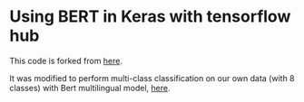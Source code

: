 # Using BERT in Keras with tensorflow hub

This code is forked from [here](https://github.com/strongio/keras-bert).

It was modified to perform multi-class classification on our own data (with 8 classes) with Bert multilingual model, [here](https://github.com/nadjet/keras-bert/blob/master/keras-bert-multi.py).
